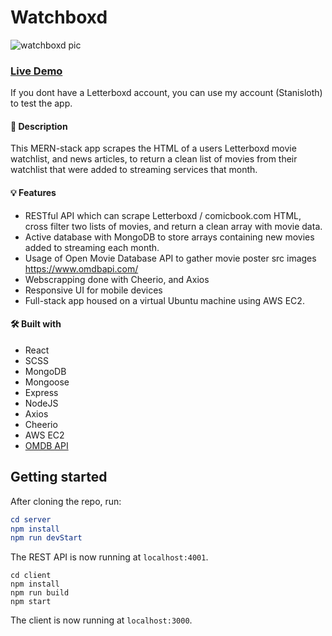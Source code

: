 # Watchboxd
![watchboxd pic](https://www.stanislavkukhniy.com/static/media/watchboxd.a5e5882b.png)

### [Live Demo](http://watchboxd.stanislavkukhniy.com)
If you dont have a Letterboxd account, you can use my account (Stanisloth) to test the app.

#### 📝 Description
This MERN-stack app scrapes the HTML of a users Letterboxd movie watchlist, and news articles, to return a clean list of movies from their watchlist that were added to streaming services that month.

#### 💡 Features
* RESTful API which can scrape Letterboxd / comicbook.com HTML, cross filter two lists of movies, and return a clean array with movie data.
* Active database with MongoDB to store arrays containing new movies added to streaming each month.
* Usage of Open Movie Database API to gather movie poster src images https://www.omdbapi.com/
* Webscrapping done with Cheerio, and Axios
* Responsive UI for mobile devices
* Full-stack app housed on a virtual Ubuntu machine using AWS EC2. 

#### 🛠️ Built with 
 * React
 * SCSS
 * MongoDB
 * Mongoose
 * Express
 * NodeJS
 * Axios
 * Cheerio
 * AWS EC2
 * [OMDB API](https://www.omdbapi.com/)
 
 
## Getting started

After cloning the repo, run:

```elm
cd server
npm install
npm run devStart
```

The REST API is now running at `localhost:4001`.

```
cd client
npm install
npm run build
npm start
```

The client is now running at `localhost:3000`.
